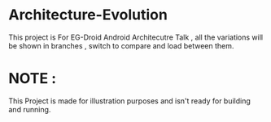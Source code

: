 # Architecture-Evolution

This project is For EG-Droid Android Architecutre Talk , all the variations will be shown in branches , switch to compare and load between them.

# NOTE :
This Project is made for illustration purposes and isn't ready for building and running.
